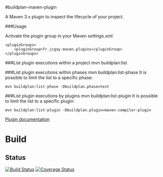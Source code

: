 #buildplan-maven-plugin

A Maven 3.x plugin to inspect the lifecycle of your project.

###Usage

Activate the plugin group in your Maven *settings.xml*:

	<pluginGroups>
	    <pluginGroup>fr.jcgay.maven.plugins</pluginGroup>
  	</pluginGroups>

###List plugin executions within a project
	mvn buildplan:list
	
###List plugin executions within phases
	mvn buildplan:list-phase
It is possible to limit the list to a specific phase:
	
	mvn buildplan:list-phase -Dbuildplan.phase=test
	
###List plugin executions by plugins
	mvn buildplan:list-plugin
It is possible to limit the list to a specific plugin:

	mvn buildplan:list-plugin -Dbuildplan.plugin=maven-compiler-plugin

[Plugin documentation](http://buildplan.jcgay.fr/)

# Build

## Status

[![Build Status](https://travis-ci.org/jcgay/buildplan-maven-plugin.svg?branch=master)](https://travis-ci.org/jcgay/buildplan-maven-plugin)
[![Coverage Status](https://coveralls.io/repos/jcgay/buildplan-maven-plugin/badge.svg?branch=master)](https://coveralls.io/r/jcgay/buildplan-maven-plugin?branch=master)
